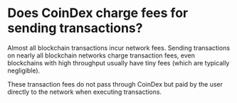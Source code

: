 # Does CoinDex charge fees for sending transactions?

Almost all blockchain transactions incur network fees. Sending transactions on nearly all blockchain networks charge transaction fees, even blockchains with high throughput usually have tiny fees (which are typically negligible).

These transaction fees do not pass through CoinDex but paid by the user directly to the network when executing transactions.


